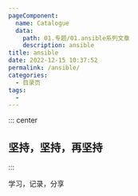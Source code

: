 ```yaml
---
pageComponent:
  name: Catalogue
  data:
    path: 01.专题/01.ansible系列文章
    description: ansible
title: ansible
date: 2022-12-15 10:37:52
permalink: /ansible/
categories:
  - 目录页
tags:
  - 
---
```


::: center

## 坚持，坚持，再坚持

:::

学习，记录，分享
